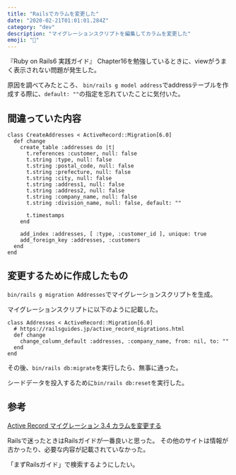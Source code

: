```yaml
---
title: "Railsでカラムを変更した"
date: "2020-02-21T01:01:01.284Z"
category: "dev"
description: "マイグレーションスクリプトを編集してカラムを変更した"
emoji: "🐀"
---
```


『Ruby on Rails6 実践ガイド』 Chapter16を勉強しているときに、viewがうまく表示されない問題が発生した。

原因を調べてみたところ、 `bin/rails g model address`でaddressテーブルを作成する際に、`default: ""`の指定を忘れていたことに気付いた。

## 間違っていた内容

```ruby:title="20210221052742_create_addresses.rb"
class CreateAddresses < ActiveRecord::Migration[6.0]
  def change
    create_table :addresses do |t|
      t.references :customer, null: false
      t.string :type, null: false
      t.string :postal_code, null: false
      t.string :prefecture, null: false
      t.string :city, null: false
      t.string :address1, null: false
      t.string :address2, null: false
      t.string :company_name, null: false
      t.string :division_name, null: false, default: ""

      t.timestamps
    end

    add_index :addresses, [ :type, :customer_id ], unique: true
    add_foreign_key :addresses, :customers
  end
end

```

## 変更するために作成したもの

`bin/rails g migration Addresses`でマイグレーションスクリプトを生成。

マイグレーションスクリプトに以下のように記載した。

```ruby:title="20210221072031_addresses.rb"
class Addresses < ActiveRecord::Migration[6.0]
  # https://railsguides.jp/active_record_migrations.html
  def change
    change_column_default :addresses, :company_name, from: nil, to: ""
  end
end
```

その後、`bin/rails db:migrate`を実行したら、無事に通った。

シードデータを投入するために`bin/rails db:reset`を実行した。

## 参考

[Active Record マイグレーション 3.4 カラムを変更する](https://railsguides.jp/active_record_migrations.html#%E3%82%AB%E3%83%A9%E3%83%A0%E3%82%92%E5%A4%89%E6%9B%B4%E3%81%99%E3%82%8B)

Railsで迷ったときはRailsガイドが一番良いと思った。
その他のサイトは情報が古かったり、必要な内容が記載されていなかった。

「まずRailsガイド」で検索するようにしたい。